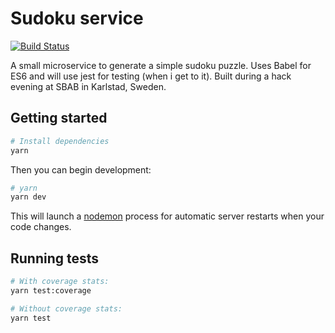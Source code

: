 # Sudoku service

[![Build Status](https://travis-ci.com/cupofjoakim/sudoku-service.svg?branch=master)](https://travis-ci.com/cupofjoakim/sudoku-service)

A small microservice to generate a simple sudoku puzzle. Uses Babel for ES6 and will use jest for testing (when i get to it). Built during a hack evening at SBAB in Karlstad, Sweden.

## Getting started

```sh
# Install dependencies
yarn
```

Then you can begin development:

```sh
# yarn
yarn dev
```

This will launch a [nodemon](https://nodemon.io/) process for automatic server restarts when your code changes.

## Running tests

```sh
# With coverage stats:
yarn test:coverage

# Without coverage stats:
yarn test
```
